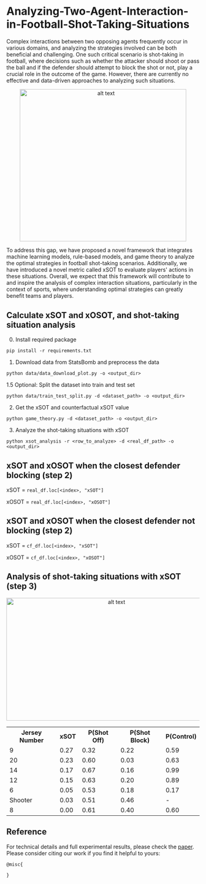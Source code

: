 # Analyzing-Two-Agent-Interaction-in-Football-Shot-Taking-Situations
Complex interactions between two opposing agents frequently occur in various domains, and analyzing the strategies involved can be both beneficial and challenging. One such critical scenario is shot-taking in football, where decisions such as whether the attacker should shoot or pass the ball and if the defender should attempt to block the shot or not, play a crucial role in the outcome of the game. However, there are currently no effective and data-driven approaches to analyzing such situations. 
<p align="center">
  <img src="https://github.com/calvinyeungck/Analyzing-Two-Agents-Interaction-in-Football-Shot-Taking-Situations/blob/main/xSOT_concept.png" alt="alt text" width="433.9" height="397.5">
</p>
To address this gap, we have proposed a novel framework that integrates machine learning models, rule-based models, and game theory to analyze the optimal strategies in football shot-taking scenarios. Additionally, we have introduced a novel metric called xSOT to evaluate players' actions in these situations. Overall, we expect that this framework will contribute to and inspire the analysis of complex interaction situations, particularly in the context of sports, where understanding optimal strategies can greatly benefit teams and players.

## Calculate xSOT and xOSOT, and shot-taking situation analysis
0. Install required package
```
pip install -r requirements.txt
```
1. Download data from StatsBomb and preprocess the data
```
python data/data_download_plot.py -o <output_dir>
```
1.5 Optional: Split the dataset into train and test set
```
python data/train_test_split.py -d <dataset_path> -o <output_dir>
```
2. Get the xSOT and counterfactual xSOT value
```
python game_theory.py -d <dataset_path> -o <output_dir>
```
3. Analyze the shot-taking situations with xSOT
```
python xsot_analysis -r <row_to_analyze> -d <real_df_path> -o <output_dir>
```

## xSOT and xOSOT when the closest defender blocking (step 2)

  xSOT = `real_df.loc[<index>, "xSOT"] `
  
  xOSOT = `real_df.loc[<index>, "xOSOT"]`
## xSOT and xOSOT when the closest defender not blocking  (step 2)

  xSOT = `cf_df.loc[<index>, "xSOT"]`
  
  xOSOT = `cf_df.loc[<index>, "xOSOT"]`

## Analysis of shot-taking situations with xSOT (step 3)
<p align="center">
<img src="https://github.com/calvinyeungck/Analyzing-Two-Agent-Interaction-in-Football-Shot-Taking-Situations/blob/main/analysis/testing_plot_21.png" alt="alt text" width="558.8" height="320">
</p>
<!--
| Jersey Number | xSOT | P(Shot Off) | P(Shot Block) | P(Control) |
|---------------|------|-------------|---------------|------------|
| 9             | 0.27 | 0.32        | 0.22          | 0.59       |
| 20            | 0.23 | 0.60        | 0.03          | 0.63       |
| 14            | 0.17 | 0.67        | 0.16          | 0.99       |
| 12            | 0.15 | 0.63        | 0.20          | 0.89       |
| 6             | 0.05 | 0.53        | 0.18          | 0.17       |
| Shooter       | 0.03 | 0.51        | 0.46          | -          |
| 8             | 0.00 | 0.61        | 0.40          | 0.60       |
-->
<div align="center">
  <table>
    <tr>
      <th>Jersey Number</th>
      <th>xSOT</th>
      <th>P(Shot Off)</th>
      <th>P(Shot Block)</th>
      <th>P(Control)</th>
    </tr>
    <tr>
      <td>9</td>
      <td>0.27</td>
      <td>0.32</td>
      <td>0.22</td>
      <td>0.59</td>
    </tr>
    <tr>
      <td>20</td>
      <td>0.23</td>
      <td>0.60</td>
      <td>0.03</td>
      <td>0.63</td>
    </tr>
    <tr>
      <td>14</td>
      <td>0.17</td>
      <td>0.67</td>
      <td>0.16</td>
      <td>0.99</td>
    </tr>
    <tr>
      <td>12</td>
      <td>0.15</td>
      <td>0.63</td>
      <td>0.20</td>
      <td>0.89</td>
    </tr>
    <tr>
      <td>6</td>
      <td>0.05</td>
      <td>0.53</td>
      <td>0.18</td>
      <td>0.17</td>
    </tr>
    <tr>
      <td>Shooter</td>
      <td>0.03</td>
      <td>0.51</td>
      <td>0.46</td>
      <td>-</td>
    </tr>
    <tr>
      <td>8</td>
      <td>0.00</td>
      <td>0.61</td>
      <td>0.40</td>
      <td>0.60</td>
    </tr>
  </table>
</div>

## Reference
For technical details and full experimental results, please check the [paper](https://arxiv.org/abs/). Please consider citing our work if you find it helpful to yours:

```
@misc{

}
```
